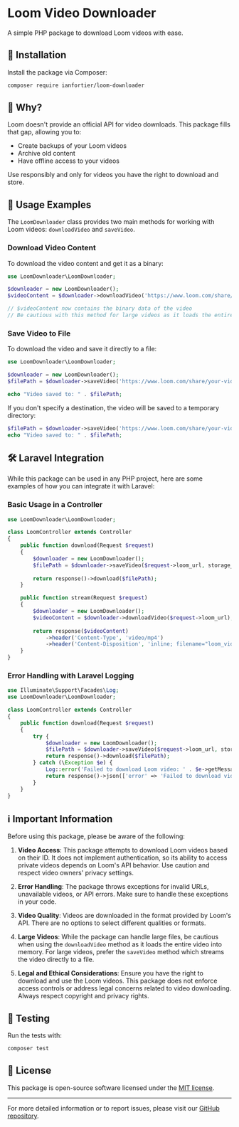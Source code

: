 # Loom Video Downloader

A simple PHP package to download Loom videos with ease.

## 🚀 Installation

Install the package via Composer:

```bash
composer require ianfortier/loom-downloader
```

## 🤔 Why?

Loom doesn't provide an official API for video downloads. This package fills that gap, allowing you to:
- Create backups of your Loom videos
- Archive old content
- Have offline access to your videos

Use responsibly and only for videos you have the right to download and store.

## 🔧 Usage Examples

The `LoomDownloader` class provides two main methods for working with Loom videos: `downloadVideo` and `saveVideo`.

### Download Video Content

To download the video content and get it as a binary:

```php
use LoomDownloader\LoomDownloader;

$downloader = new LoomDownloader();
$videoContent = $downloader->downloadVideo('https://www.loom.com/share/your-video-id');

// $videoContent now contains the binary data of the video
// Be cautious with this method for large videos as it loads the entire video into memory
```

### Save Video to File

To download the video and save it directly to a file:

```php
use LoomDownloader\LoomDownloader;

$downloader = new LoomDownloader();
$filePath = $downloader->saveVideo('https://www.loom.com/share/your-video-id', '/path/to/save/video.mp4');

echo "Video saved to: " . $filePath;
```

If you don't specify a destination, the video will be saved to a temporary directory:

```php
$filePath = $downloader->saveVideo('https://www.loom.com/share/your-video-id');
echo "Video saved to: " . $filePath;
```

## 🛠 Laravel Integration

While this package can be used in any PHP project, here are some examples of how you can integrate it with Laravel:

### Basic Usage in a Controller

```php
use LoomDownloader\LoomDownloader;

class LoomController extends Controller
{
    public function download(Request $request)
    {
        $downloader = new LoomDownloader();
        $filePath = $downloader->saveVideo($request->loom_url, storage_path('app/videos/loom_video.mp4'));
        
        return response()->download($filePath);
    }

    public function stream(Request $request)
    {
        $downloader = new LoomDownloader();
        $videoContent = $downloader->downloadVideo($request->loom_url);
        
        return response($videoContent)
            ->header('Content-Type', 'video/mp4')
            ->header('Content-Disposition', 'inline; filename="loom_video.mp4"');
    }
}
```

### Error Handling with Laravel Logging

```php
use Illuminate\Support\Facades\Log;
use LoomDownloader\LoomDownloader;

class LoomController extends Controller
{
    public function download(Request $request)
    {
        try {
            $downloader = new LoomDownloader();
            $filePath = $downloader->saveVideo($request->loom_url, storage_path('app/videos/loom_video.mp4'));
            return response()->download($filePath);
        } catch (\Exception $e) {
            Log::error('Failed to download Loom video: ' . $e->getMessage());
            return response()->json(['error' => 'Failed to download video'], 500);
        }
    }
}
```

## ℹ️ Important Information

Before using this package, please be aware of the following:

1. **Video Access**: This package attempts to download Loom videos based on their ID. It does not implement authentication, so its ability to access private videos depends on Loom's API behavior. Use caution and respect video owners' privacy settings.

2. **Error Handling**: The package throws exceptions for invalid URLs, unavailable videos, or API errors. Make sure to handle these exceptions in your code.

3. **Video Quality**: Videos are downloaded in the format provided by Loom's API. There are no options to select different qualities or formats.

4. **Large Videos**: While the package can handle large files, be cautious when using the `downloadVideo` method as it loads the entire video into memory. For large videos, prefer the `saveVideo` method which streams the video directly to a file.

5. **Legal and Ethical Considerations**: Ensure you have the right to download and use the Loom videos. This package does not enforce access controls or address legal concerns related to video downloading. Always respect copyright and privacy rights.

## 🧪 Testing

Run the tests with:

```bash
composer test
```

## 📄 License

This package is open-source software licensed under the [MIT license](LICENSE.md).

---

For more detailed information or to report issues, please visit our [GitHub repository](https://github.com/ianfortier/loom-downloader).
